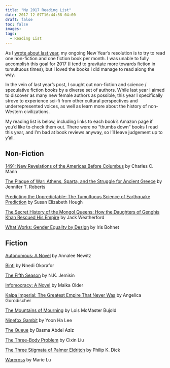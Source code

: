 ```yaml
---
title: "My 2017 Reading List"
date: 2017-12-07T16:44:58-04:00
draft: false
toc: false
images:
tags:
  - Reading List
---
```


As I [wrote about last year](/posts/2016-reading-list), my ongoing New Year’s resolution is to try to read one non-fiction and one fiction book per month. I was unable to fully accomplish this goal for 2017 (I tend to gravitate more towards fiction in tumultuous times), but I loved the books I did manage to read along the way.

In the vein of last year’s post, I sought out non-fiction and science / speculative fiction books by a diverse set of authors. While last year I aimed to discover as many new female authors as possible, this year I specifically strove to experience sci-fi from other cultural perspectives and underrepresented voices, as well as learn more about the history of non-Western civilizations.

My reading list is below, including links to each book’s Amazon page if you’d like to check them out. There were no “thumbs down” books I read this year, and I’m bad at book reviews anyway, so I’ll leave judgement up to y’all.

## Non-Fiction
[1491: New Revelations of the Americas Before Columbus](https://www.amazon.com/1491-Revelations-Americas-Before-Columbus/dp/1400032059) by Charles C. Mann

[The Plague of War: Athens, Sparta, and the Struggle for Ancient Greece](https://www.amazon.com/1491-Revelations-Americas-Before-Columbus/dp/1400032059) by Jennifer T. Roberts

[Predicting the Unpredictable: The Tumultuous Science of Earthquake Prediction](https://www.amazon.com/Predicting-Unpredictable-Tumultuous-Earthquake-Prediction/dp/0691138168) by Susan Elizabeth Hough

[The Secret History of the Mongol Queens: How the Daughters of Genghis Khan Rescued His Empire](https://www.amazon.com/Secret-History-Mongol-Queens-Daughters/dp/0307407160) by Jack Weatherford

[What Works: Gender Equality by Design](https://www.amazon.com/What-Works-Gender-Equality-Design/dp/0674089030) by Iris Bohnet


## Fiction
[Autonomous: A Novel](https://www.amazon.com/Autonomous-Novel-Annalee-Newitz/dp/0765392070/) by Annalee Newitz

[Binti](https://www.amazon.com/Binti-Nnedi-Okorafor/dp/0765385252/) by Nnedi Okorafor

[The Fifth Season](https://www.amazon.com/Fifth-Season-Broken-Earth/dp/0316229296/) by N.K. Jemisin

[Infomocracy: A Novel](https://www.amazon.com/Fifth-Season-Broken-Earth/dp/0316229296/) by Malka Older

[Kalpa Imperial: The Greatest Empire That Never Was](https://www.amazon.com/Kalpa-Imperial-Greatest-Empire-Never/dp/1931520054/) by Angelica Gorodischer

[The Mountains of Mourning](https://www.amazon.com/Mountains-Mourning-Vorkosigan-Saga-ebook/dp/B004O4C13W/) by Lois McMaster Bujold

[Ninefox Gambit](https://www.amazon.com/Ninefox-Gambit-Machineries-Empire-Yoon/dp/1781084491) by Yoon Ha Lee

[The Queue](https://www.amazon.com/Queue-Basma-Abdel-Aziz/dp/1612195164/) by Basma Abdel Aziz

[The Three-Body Problem](https://www.amazon.com/Three-Body-Problem-Cixin-Liu/dp/0765382032/) by Cixin Liu

[The Three Stigmata of Palmer Eldritch](https://www.amazon.com/Three-Body-Problem-Cixin-Liu/dp/0765382032/) by Philip K. Dick

[Warcross](https://www.amazon.com/Warcross-Marie-Lu/dp/0399547967/) by Marie Lu
